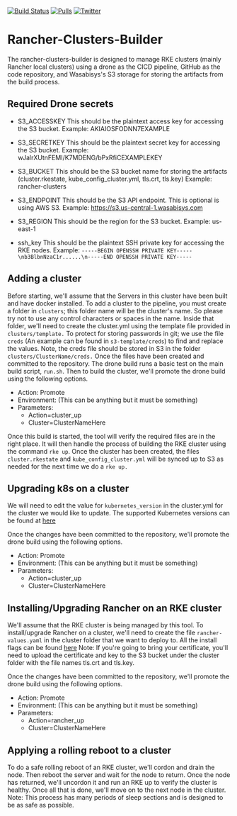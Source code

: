 [![Build Status](https://drone.support.tools/api/badges/SupportTools/rancher-cluster-builder/status.svg)](https://drone.support.tools/SupportTools/rancher-cluster-builder)
[![Pulls](https://img.shields.io/docker/pulls/supporttools/rancher-cluster-builder.svg)](https://hub.docker.com/r/supporttools/rancher-cluster-builder)
[![Twitter](https://img.shields.io/twitter/follow/cube8021?style=social&logo=twitter)](https://twitter.com/cube8021)

Rancher-Clusters-Builder
========================

The rancher-clusters-builder is designed to manage RKE clusters (mainly Rancher local clusters) using a drone as the CICD pipeline, GitHub as the code repository, and Wasabisys's S3 storage for storing the artifacts from the build process.

## Required Drone secrets
- S3_ACCESSKEY
  This should be the plaintext access key for accessing the S3 bucket.
  Example: AKIAIOSFODNN7EXAMPLE

- S3_SECRETKEY
  This should be the plaintext secret key for accessing the S3 bucket.
  Example: wJalrXUtnFEMI/K7MDENG/bPxRfiCEXAMPLEKEY

- S3_BUCKET
  This should be the S3 bucket name for storing the artifacts (cluster.rkestate, kube_config_cluster.yml, tls.crt, tls.key)
  Example: rancher-clusters

- S3_ENDPOINT
  This should be the S3 API endpoint. This is optional is using AWS S3.
  Example: https://s3.us-central-1.wasabisys.com

- S3_REGION
  This should be the region for the S3 bucket.
  Example: us-east-1

- ssh_key
  This should be the plaintext SSH private key for accessing the RKE nodes.
  Example: `-----BEGIN OPENSSH PRIVATE KEY-----\nb3BlbnNzaC1r......\n-----END OPENSSH PRIVATE KEY-----`

## Adding a cluster
Before starting, we'll assume that the Servers in this cluster have been built and have docker installed. To add a cluster to the pipeline, you must create a folder in `clusters`; this folder name will be the cluster's name. So please try not to use any control characters or spaces in the name. Inside that folder, we'll need to create the cluster.yml using the template file provided in `clusters/template.` To protect for storing passwords in git; we use the file `creds` (An example can be found in `s3-template/creds`) to find and replace the values. Note, the creds file should be stored in S3 in the folder `clusters/ClusterName/creds.` Once the files have been created and committed to the repository. The drone build runs a basic test on the main build script, `run.sh`. Then to build the cluster, we'll promote the drone build using the following options.

- Action: Promote
- Environment: (This can be anything but it must be something)
- Parameters:
  - Action=cluster_up
  - Cluster=ClusterNameHere

Once this build is started, the tool will verify the required files are in the right place. It will then handle the process of building the RKE cluster using the command `rke up`. Once the cluster has been created, the files `cluster.rkestate` and `kube_config_cluster.yml` will be synced up to S3 as needed for the next time we do a `rke up.`

## Upgrading k8s on a cluster
We will need to edit the value for `kubernetes_version` in the cluster.yml for the cluster we would like to update. The supported Kubernetes versions can be found at [here](https://raw.githubusercontent.com/rancher/kontainer-driver-metadata/dev-v2.5/data/data.json)

Once the changes have been committed to the repository, we'll promote the drone build using the following options.

- Action: Promote
- Environment: (This can be anything but it must be something)
- Parameters:
  - Action=cluster_up
  - Cluster=ClusterNameHere

## Installing/Upgrading Rancher on an RKE cluster
We'll assume that the RKE cluster is being managed by this tool. To install/upgrade Rancher on a cluster, we'll need to create the file `rancher-values.yaml` in the cluster folder that we want to deploy to. All the install flags can be found [here](https://rancher.com/docs/rancher/v2.x/en/installation/install-rancher-on-k8s/) Note: If you're going to bring your certificate, you'll need to upload the certificate and key to the S3 bucket under the cluster folder with the file names tls.crt and tls.key.

Once the changes have been committed to the repository, we'll promote the drone build using the following options.

- Action: Promote
- Environment: (This can be anything but it must be something)
- Parameters:
  - Action=rancher_up
  - Cluster=ClusterNameHere

## Applying a rolling reboot to a cluster
To do a safe rolling reboot of an RKE cluster, we'll cordon and drain the node. Then reboot the server and wait for the node to return. Once the node has returned, we'll uncordon it and run an RKE up to verify the cluster is healthy. Once all that is done, we'll move on to the next node in the cluster. Note: This process has many periods of sleep sections and is designed to be as safe as possible.
